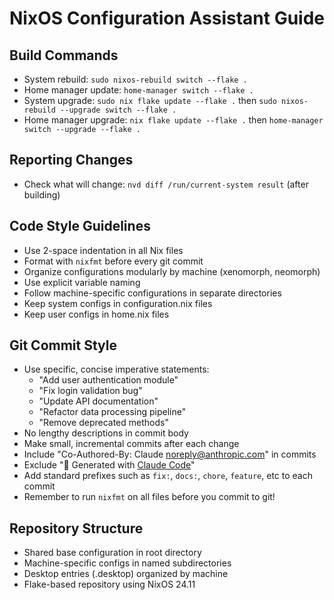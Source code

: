 # NixOS Configuration Assistant Guide

## Build Commands
- System rebuild: `sudo nixos-rebuild switch --flake .`
- Home manager update: `home-manager switch --flake .`
- System upgrade: `sudo nix flake update --flake .` then `sudo nixos-rebuild --upgrade switch --flake .`
- Home manager upgrade: `nix flake update --flake .` then `home-manager switch --upgrade --flake .`

## Reporting Changes
- Check what will change: `nvd diff /run/current-system result` (after building)

## Code Style Guidelines
- Use 2-space indentation in all Nix files
- Format with `nixfmt` before every git commit
- Organize configurations modularly by machine (xenomorph, neomorph)
- Use explicit variable naming
- Follow machine-specific configurations in separate directories
- Keep system configs in configuration.nix files
- Keep user configs in home.nix files

## Git Commit Style
- Use specific, concise imperative statements:
  - "Add user authentication module"
  - "Fix login validation bug"
  - "Update API documentation"
  - "Refactor data processing pipeline"
  - "Remove deprecated methods"
- No lengthy descriptions in commit body
- Make small, incremental commits after each change
- Include "Co-Authored-By: Claude <noreply@anthropic.com>" in commits
- Exclude "🤖 Generated with [Claude Code](https://claude.ai/code)"
- Add standard prefixes such as `fix:`, `docs:`, `chore`, `feature`, etc to each commit
- Remember to run `nixfmt` on all files before you commit to git!

## Repository Structure
- Shared base configuration in root directory
- Machine-specific configs in named subdirectories
- Desktop entries (.desktop) organized by machine
- Flake-based repository using NixOS 24.11
